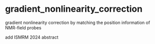 # gradient_nonlinearity_correction
gradient nonlinearity correction by matching the position information of NMR-field probes

add ISMRM 2024 abstract
